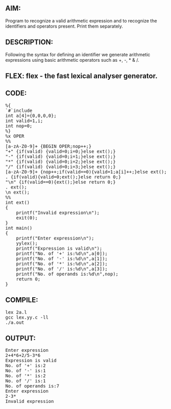 ## AIM:
Program to recognize a valid arithmetic expression and to recognize 
the identifiers and operators present. Print them separately.

## DESCRIPTION:
Following the syntax for defining an identifier we generate arithmetic expressions using basic arithmetic operators such as +, -, * & /.

## FLEX:  flex - the fast lexical analyser generator.

## CODE:
<pre>%{
`#`include<stdio.h>
int a[4]={0,0,0,0};
int valid=1,i;
int nop=0;
%}
%x OPER
%%
[a-zA-Z0-9]+ {BEGIN OPER;nop++;}
<OPER>"+" {if(valid) {valid=0;i=0;}else ext();}
<OPER>"-" {if(valid) {valid=0;i=1;}else ext();}
<OPER>"*" {if(valid) {valid=0;i=2;}else ext();}
<OPER>"/" {if(valid) {valid=0;i=3;}else ext();}
<OPER>[a-zA-Z0-9]+ {nop++;if(valid==0){valid=1;a[i]++;}else ext();}
<OPER>. {if(valid){valid=0;ext();}else return 0;}
<OPER>"\n" {if(valid==0){ext();}else return 0;}
. ext();
\n ext();
%%
int ext()
{
	printf("Invalid expression\n");
	exit(0);
}
int main()
{
	printf("Enter expression\n");
	yylex();
	printf("Expression is valid\n");
	printf("No. of '+' is:%d\n",a[0]);
	printf("No. of '-' is:%d\n",a[1]);
	printf("No. of '*' is:%d\n",a[2]);
	printf("No. of '/' is:%d\n",a[3]);
	printf("No. of operands is:%d\n",nop);
	return 0;
}</pre>		

## COMPILE:
<pre>lex 2a.l
gcc lex.yy.c -ll
./a.out </pre>

## OUTPUT:
<pre>Enter expression
2+4*6+2/5-3*6     
Expression is valid
No. of '+' is:2
No. of '-' is:1
No. of '*' is:2
No. of '/' is:1
No. of operands is:7
Enter expression
2-3*
Invalid expression</pre>
